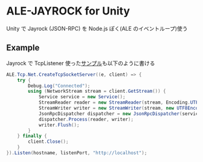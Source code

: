 ALE-JAYROCK for Unity
===========
Unity で Jayrock (JSON-RPC) を Node.js ぽく(ALE のイベントループ)使う

## Example
Jayrock で TcpListener 使った[サンプル](https://groups.google.com/d/topic/jayrock/BcxUGhFfrds/discussion)も以下のように書ける

```c#
ALE.Tcp.Net.CreateTcpSocketServer((e, client) => {
	try {
		Debug.Log("Connected");
		using (NetworkStream stream = client.GetStream()) {
			Service service = new Service();
			StreamReader reader = new StreamReader(stream, Encoding.UTF8);
			StreamWriter writer = new StreamWriter(stream, new UTF8Encoding(false));
			JsonRpcDispatcher dispatcher = new JsonRpcDispatcher(service);
			dispatcher.Process(reader, writer);
			writer.Flush();
		}
	} finally {
		client.Close();
	}
}).Listen(hostname, listenPort, "http://localhost");
```
